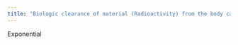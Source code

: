 ```yaml
---
title: "Biologic clearance of material (Radioactivity) from the body can be modeled as being ____?"
---
```

Exponential


